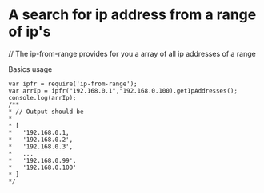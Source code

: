 # A search for ip address from a range of ip's

// The ip-from-range provides for you a array of all ip addresses of a range

Basics usage

    var ipfr = require('ip-from-range');
    var arrIp = ipfr("192.168.0.1","192.168.0.100).getIpAddresses();
    console.log(arrIp);
    /**
    * // Output should be
    * 
    * [
    *   '192.168.0.1, 
    *   '192.168.0.2',
    *   '192.168.0.3',
    *   ...
    *   '192.168.0.99',
    *   '192.168.0.100'
    * ]
    */